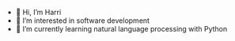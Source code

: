 - 👋 Hi, I’m Harri
- 👀 I’m interested in software development
- 🌱 I’m currently learning natural language processing with Python 

<!---
nlharri/nlharri is a ✨ special ✨ repository because its `README.md` (this file) appears on your GitHub profile.
You can click the Preview link to take a look at your changes.
--->
